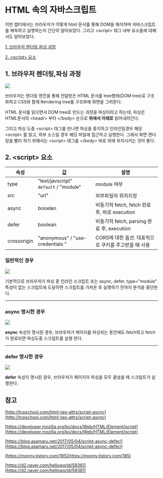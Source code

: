 # HTML 속의 자바스크립트

이번 챕터에서는 브라우저가 어떻게 html 문서를 통해 DOM을 해석하며 자바스크립트를 해독하고 실행하는지 간단히 알아보았다. 그리고 \<script\> 태그 내부 요소들에 대해서도 알아보았다.

[1. 브라우저 렌더링,파싱 과정](#1-브라우저-렌더링파싱-과정)

[2. \<script\> 요소](#2-script-요소)

## 1. 브라우저 렌더링,파싱 과정

![](https://d2.naver.com/content/images/2015/06/helloworld-59361-3.png)

브라우저는 렌더링 엔진을 통해 전달받은 HTML 문서를 tree형태(DOM tree)로 구조화하고 CSS와 함께 Rendering tree를 구조화해 화면을 그려준다.

HTML 문서를 읽으면서 DOM tree로 만드는 과정을 파싱이라고 하는데, 파싱은 HTML문서의 \<head\/\> 부터 \<\/body\> 순으로 **위에서 아래로** 읽어내려간다.

그리고 파싱 도중 \<script\> 태그를 만나면 파싱을 중지하고 인라인일경우 해당 \<script\> 를 읽고, 외부 소스일 경우 해당 파일에 접근하고 실행한다. 그래서 화면 렌더링을 빨리 하기 위해서는 \<script\> 태그를 \<\/body\> 바로 위에 위치시키는 것이 좋다.

## 2. \<script\> 요소

| 속성        | 값                                    | 설명                                                 |
| ----------- | ------------------------------------- | ---------------------------------------------------- |
| type        | "text/javscript" `default` / "module" | module 여부                                          |
| src         | "url"                                 | 외부파일의 위치지정                                  |
| async       | booelan                               | 비동기적 fetch, fetch 완료 후, 바로 execution        |
| defer       | boolean                               | 비동기적 fetch, parsing 완료 후, execution           |
| crossorigin | "anonymous" / "use-credentials "      | CORS에 대한 옵션. 대표적으로 쿠키를 주고받을 때 사용 |

### 일반적인 경우

![](https://blog.asamaru.net/res/img/post/2017/05/script-async-defer-1.png)

기본적으로 브라우저가 파싱 중 인라인 스크립트 또는 async, defer, type="module" 특성이 없는 스크립트에 도달하면 스크립트를 가져온 후 실행하기 전까지 분석을 중단한다.

<hr/>

### async 명시한 경우

![](https://blog.asamaru.net/res/img/post/2017/05/script-async-defer-2.png)

**async** 속성이 명시된 경우, 브라우저가 페이지를 파싱되는 동안에도 fetch하고 fetch가 완료되면 파싱도중 스크립트를 실행 한다.

<hr/>

### defer 명시한 경우

![](https://blog.asamaru.net/res/img/post/2017/05/script-async-defer-3.png)

**defer** 속성이 명시된 경우, 브라우저가 페이지의 파싱을 모두 끝냈을 때 스크립트가 실행한다.

## 참고

[http://tcpschool.com/html-tag-attrs/script-async](http://tcpschool.com/html-tag-attrs/script-async)

[https://developer.mozilla.org/ko/docs/Web/HTML/Element/script](https://developer.mozilla.org/ko/docs/Web/HTML/Element/script)

[https://blog.asamaru.net/2017/05/04/script-async-defer/](https://blog.asamaru.net/2017/05/04/script-async-defer/)

[https://monny.tistory.com/185](https://monny.tistory.com/185)

[https://d2.naver.com/helloworld/59361](https://d2.naver.com/helloworld/59361)
